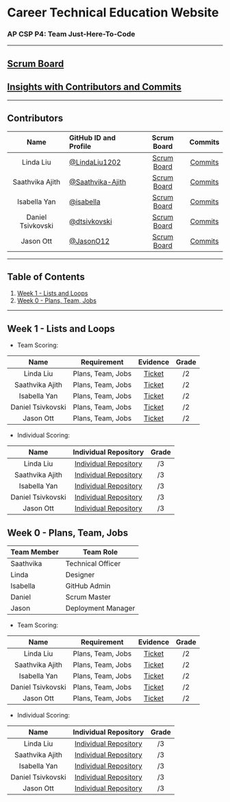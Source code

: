 # Career Technical Education Website
### AP CSP P4: Team Just-Here-To-Code
---
## [Scrum Board](https://github.com/LindaLiu1202/just_here_to_code/projects/1)
## [Insights with Contributors and Commits]( https://github.com/LindaLiu1202/just_here_to_code/graphs/contributors )
--- 
###   <h2 id="contributers">Contributors</h2>
| Name | GitHub ID and Profile | Scrum Board | Commits |
|:----:|:----------------------|:-----------:|:-------:|
| Linda Liu | [@LindaLiu1202](https://github.com/LindaLiu1202) |[Scrum Board](https://github.com/LindaLiu1202/just_here_to_code/projects/1) | [Commits](https://github.com/LindaLiu1202/just_cakes/commits?author=LindaLiu1202)
| Saathvika Ajith | [@Saathvika-Ajith](https://github.com/Saathvika-Ajith) | [Scrum Board](https://github.com/LindaLiu1202/just_here_to_code/projects/1) | [Commits](https://github.com/LindaLiu1202/just_cakes/commits?author=Saathvika-Ajith)
| Isabella Yan | [@isabella](https://github.com/yqw7  )  |[Scrum Board](https://github.com/LindaLiu1202/just_here_to_code/projects/1) | [Commits]( https://github.com/LindaLiu1202/just_cakes/commits?author=isabella )
| Daniel Tsivkovski | [@dtsivkovski](https://github.com/dtsivkovski)  |[Scrum Board](https://github.com/LindaLiu1202/just_here_to_code/projects/1) | [Commits]( https://github.com/LindaLiu1202/just_cakes/commits?author=dtsivkovski )
| Jason Ott | [@JasonO12]( https://github.com/JasonO12 )  |[Scrum Board](https://github.com/LindaLiu1202/just_here_to_code/projects/1) | [Commits]( https://github.com/LindaLiu1202/just_cakes/commits?author=JasonO12  )

---
## Table of Contents
1. [Week 1 - Lists and Loops](#Week1)
2. [Week 0 - Plans, Team, Jobs](#Week0)
---

###   <h2 id="Week1">Week 1 - Lists and Loops</h2>

- Team Scoring:

| Name | Requirement | Evidence | Grade |
|:----:|:-----------:|:--------:|:-----:|
| Linda Liu | Plans, Team, Jobs |<a href="https://github.com/LindaLiu1202/just_here_to_code/issues/5">Ticket</a><br>|/2|
| Saathvika Ajith | Plans, Team, Jobs |<a href="https://github.com/LindaLiu1202/just_here_to_code/issues/5">Ticket</a><br>|/2|
| Isabella Yan  | Plans, Team, Jobs |<a href="https://github.com/LindaLiu1202/just_here_to_code/issues/5">Ticket</a><br>|/2|
| Daniel Tsivkovski  | Plans, Team, Jobs |<a href="https://github.com/LindaLiu1202/just_here_to_code/issues/5">Ticket</a><br>|/2|
| Jason Ott  | Plans, Team, Jobs |<a href="https://github.com/LindaLiu1202/just_here_to_code/issues/5">Ticket</a><br>|/2|

- Individual Scoring:

| Name | Individual Repository | Grade |
|:----:|:---------------------------:|:-----:|
| Linda Liu | <a href="https://github.com/LindaLiu1202/lindaliu">Individual Repository</a> | /3 |
| Saathvika Ajith | <a href="https://github.com/Saathvika-Ajith/Saathvika-Ajith">Individual Repository</a> | /3 |
| Isabella Yan   | <a href="https://github.com/yqw7/yqw7.github.io">Individual Repository</a> |  /3 |
| Daniel Tsivkovski  | <a href="  ">Individual Repository</a> | /3 |
| Jason Ott   | <a href="  ">Individual Repository</a> | /3 |

###   <h2 id="Week0">Week 0 - Plans, Team, Jobs</h2>

| Team Member | Team Role |
| ----------- | --------- |
| Saathvika   | Technical Officer    |
| Linda       | Designer     |
| Isabella    | GitHub Admin     |
| Daniel      | Scrum Master     |
| Jason       | Deployment Manager    |

- Team Scoring:

| Name | Requirement | Evidence | Grade |
|:----:|:-----------:|:--------:|:-----:|
| Linda Liu | Plans, Team, Jobs |<a href="https://github.com/LindaLiu1202/just_here_to_code/issues/1">Ticket</a><br>|/2|
| Saathvika Ajith | Plans, Team, Jobs |<a href="https://github.com/LindaLiu1202/just_here_to_code/issues/1">Ticket</a><br>|/2|
| Isabella Yan  | Plans, Team, Jobs |<a href="https://github.com/LindaLiu1202/just_here_to_code/issues/1">Ticket</a><br>|/2|
| Daniel Tsivkovski  | Plans, Team, Jobs |<a href="https://github.com/LindaLiu1202/just_here_to_code/issues/1">Ticket</a><br>|/2|
| Jason Ott  | Plans, Team, Jobs |<a href="https://github.com/LindaLiu1202/just_here_to_code/issues/1">Ticket</a><br>|/2|

- Individual Scoring:

| Name | Individual Repository | Grade |
|:----:|:---------------------------:|:-----:|
| Linda Liu | <a href="https://github.com/LindaLiu1202/lindaliu">Individual Repository</a> | /3 |
| Saathvika Ajith | <a href="https://github.com/Saathvika-Ajith/Saathvika-Ajith">Individual Repository</a> | /3 |
| Isabella Yan   | <a href="  ">Individual Repository</a> |  /3 |
| Daniel Tsivkovski  | <a href="  ">Individual Repository</a> | /3 |
| Jason Ott   | <a href="  ">Individual Repository</a> | /3 |
